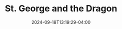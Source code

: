 ---
title: St. George and the Dragon
draft: true
Theatre: Jason Woods Productions
Venue: WJCT Studios
Season: 
date: 2024-09-18T13:19:29-04:00
opening_date: 
closing_date: 
showtimes:
featured_image: 
featured_image_alt: 
featured_image_caption: 
featured_image_attr: 
featured_image_attr_link: 
playbill:
Website: 
Tickets: 
show_details: 
cast:
crew:
orchestra:
genres: 
Description: 
Press:
- "": https://folioweekly.com/staging/tag/st-george-and-the-dragon/
---